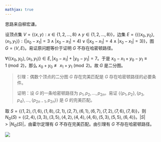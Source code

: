 ```yaml
---
mathjax: true
---
```


思路来自柳宏谦。

设顶点集 $V = \{\langle x, y \rangle : x \in \{1, 2, \dots, 8\} \wedge y \in \{1, 2, \dots, 8\}\}$，边集 $E = \{ \{ \langle x_0, y_0 \rangle, \langle x_1, y_1 \rangle \} : (|x_0 - x_1| = 3 \wedge |x_0 - x_1| = 4) \lor (|x_0 - x_1| = 4 \wedge |x_0 - x_1| = 3)\}$，图 $G = \langle V, E \rangle$。易证原问题等价于证明 $G$ 不存在哈密顿路径。

$\forall \{ \langle x_0, y_0 \rangle, \langle x_1, y_1 \rangle \} \in E, |x_0 - x_1| + |y_0 - y_1| = 7$。于是 $x_0 - x_1 + y_0 - y_1 \equiv 1 \pmod 2$，那么 $x_0 + y_0 \not \equiv x_1 + y_1 \pmod 2$。故 $G$ 是二分图。

> 引理：偶数个顶点的二分图 $G$ 存在完美匹配是 $G$ 存在哈密顿路径的必要条件。
>
> 证明：设 $G$ 的一条哈密顿路径为 $p_1, p_2, \dots, p_{2n}$。易证 $\{\{p_1, p_2 \}, \{p_3, p_4\}, \dots, \{p_{2n - 1}, p_{2n}\}\}$ 是 $G$ 的完美匹配。

取 $S = \{\langle 1, 2 \rangle, \langle 1, 6 \rangle, \langle 1, 8 \rangle, \langle 2, 1 \rangle, \langle 2, 7 \rangle, \langle 6, 1 \rangle, \langle 6, 7 \rangle, \langle 7, 2 \rangle, \langle 7, 6 \rangle, \langle 7, 8 \rangle\}$，则 $N_G(S) = \{\langle 2, 4 \rangle, \langle 3, 3 \rangle, \langle 3, 5 \rangle, \langle 4, 2 \rangle, \langle 4, 4 \rangle, \langle 4, 6 \rangle, \langle 5, 3 \rangle, \langle 5, 5 \rangle, \langle 6, 4 \rangle\}$。$|S| > |N_G(S)|$，由霍尔定理有 $G$ 不存在完美匹配。由引理有 $G$ 不存在哈密顿路径。

![](https://cdn.luogu.com.cn/upload/image_hosting/mkv2quzs.png)
